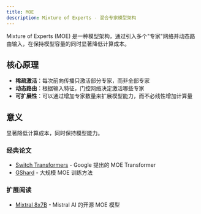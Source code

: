```yaml
---
title: MOE
description: Mixture of Experts - 混合专家模型架构
---
```


Mixture of Experts (MOE) 是一种模型架构，通过引入多个"专家"网络并动态路由输入，在保持模型容量的同时显著降低计算成本。

## 核心原理

- **稀疏激活**：每次前向传播只激活部分专家，而非全部专家
- **动态路由**：根据输入特征，门控网络决定激活哪些专家
- **可扩展性**：可以通过增加专家数量来扩展模型能力，而不必线性增加计算量

## 意义

显著降低计算成本，同时保持模型能力。

### 经典论文

- [Switch Transformers](https://arxiv.org/abs/2101.03961) - Google 提出的 MOE Transformer
- [GShard](https://arxiv.org/abs/2006.16668) - 大规模 MOE 训练方法

### 扩展阅读

- [Mixtral 8x7B](https://mistral.ai/news/mixtral-of-experts/) - Mistral AI 的开源 MOE 模型
